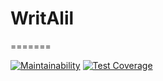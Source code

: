 # WritAlil
=======

[![Maintainability](https://api.codeclimate.com/v1/badges/a1089ba083ee34fc4268/maintainability)](https://codeclimate.com/github/adaezeodurukwe/WritAlil/maintainability)
[![Test Coverage](https://api.codeclimate.com/v1/badges/a1089ba083ee34fc4268/test_coverage)](https://codeclimate.com/github/adaezeodurukwe/WritAlil/test_coverage)